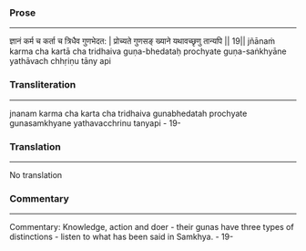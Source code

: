 ### Prose 
 --- 
ज्ञानं कर्म च कर्ता च त्रिधैव गुणभेदत: |
प्रोच्यते गुणसङ् ख्याने यथावच्छृणु तान्यपि || 19||
jñānaṁ karma cha kartā cha tridhaiva guṇa-bhedataḥ
prochyate guṇa-saṅkhyāne yathāvach chhṛiṇu tāny api

### Transliteration 
 --- 
jnanam karma cha karta cha tridhaiva gunabhedatah prochyate gunasamkhyane yathavacchrinu tanyapi - 19-

### Translation 
 --- 
No translation

### Commentary 
 --- 
Commentary: Knowledge, action and doer - their gunas have three types of distinctions - listen to what has been said in Samkhya. - 19-